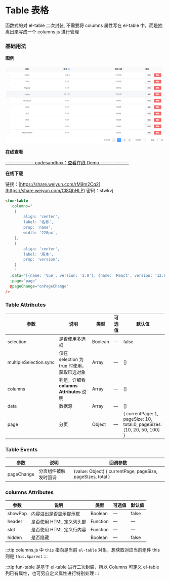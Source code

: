 # Table 表格

函数式的对 el-table 二次封装, 不需要将 columns 属性写在 el-table 中，而是抽离出来写成一个 columns.js 进行管理

### 基础用法

**图例**

![avatar](https://raw.githubusercontent.com/devin-huang/devin-huang.github.io/master/img/pubilc/vue-template-markdown/fun-table.png)

**在线查看**

[ -------------- codesandbox：查看在线 Demo --------------](https://codesandbox.io/s/fun-table-uv9m6)

**在线下载**

链接：[https://share.weiyun.com/rM9m2Cq2](https://share.weiyun.com/Cl8QbHLP) 密码：stwkvj

```html
<fun-table
  :columns="
	{
		align: 'center',
		label: '名称',
		prop: 'name',
		width: '220px',
	},
	{
		align: 'center',
		label: '版本',
		prop: 'version',
	}
	"
  :data="[{name: 'Vue', version: '2.0'}, {name: 'React', version: '12.0'}]"
  :page="page"
  @pageChange="onPageChange"
/>
```

### Table Attributes

| 参数                   | 说明                                        | 类型    | 可选值 | 默认值                                                                  |
| ---------------------- | ------------------------------------------- | ------- | ------ | ----------------------------------------------------------------------- |
| selection              | 是否使用多选框                              | Boolean | —      | false                                                                   |
| multipleSelection.sync | 仅在 selection 为 true 时使用，获取已选对象 | Array   | —      | []                                                                      |
| columns                | 列组，详细看 <b>columns Attributes</b> 说明 | Array   | —      | []                                                                      |
| data                   | 数据源                                      | Array   | —      | []                                                                      |
| page                   | 分页                                        | Object  | —      | { currentPage: 1, pageSize: 10, total:0, pageSizes: [10, 20, 50, 100] } |

### Table Events

| 参数       | 说明                 | 回调参数                                                    |
| ---------- | -------------------- | ----------------------------------------------------------- |
| pageChange | 分页组件被触发时回调 | (value: Object) { currentPage, pageSize, pageSizes, total } |

### columns Attributes

| 参数    | 说明                     | 类型     | 可选值 | 默认值 |
| ------- | ------------------------ | -------- | ------ | ------ |
| showPop | 内容溢出是否显示提示框   | Boolean  | —      | false  |
| header  | 是否使用 HTML 定义列头部 | Function | —      | —      |
| slot    | 是否使用 HTML 定义行内容 | Function | —      | —      |
| hidden  | 是否隐藏                 | Boolean  | —      | false  |

:::tip
columns.js 中 `this` 指向是当前 `el-table` 对象，想获取对应当前组件 this 则是 `this.$parent`
:::

:::tip
fun-table 是基于 el-table 进行二次封装，所以 Columns 可定义 el-table 列已有属性，也可另自定义属性进行特别处理
:::

